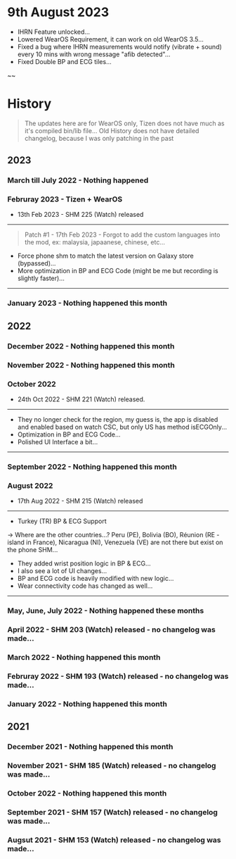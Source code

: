 # 9th August 2023
 * IHRN Feature unlocked...
 * Lowered WearOS Requirement, it can work on old WearOS 3.5...
 * Fixed a bug where IHRN measurements would notify (vibrate + sound) every 10 mins with wrong message "afib detected"...
 * Fixed Double BP and ECG tiles...

~~

# History
> The updates here are for WearOS only, Tizen does not have much as it's compiled bin/lib file...
> Old History does not have detailed changelog, because I was only patching in the past

## 2023
### March till July 2022 - Nothing happened

### Februray 2023 - Tizen + WearOS
 * 13th Feb 2023 - SHM 225 (Watch) released
---
 > Patch #1 - 17th Feb 2023 - Forgot to add the custom languages into the mod, ex: malaysia, japaanese, chinese, etc...
 * Force phone shm to match the latest version on Galaxy store (bypassed)...
 * More optimization in BP and ECG Code (might be me but recording is slightly faster)...
---

### January 2023 - Nothing happened this month

## 2022
### December 2022 - Nothing happened this month

### November 2022 - Nothing happened this month

### October 2022
 * 24th Oct 2022 - SHM 221 (Watch) released.
---
 * They no longer check for the region, my guess is, the app is disabled and enabled based on watch CSC, but only US has method isECGOnly...
 * Optimization in BP and ECG Code...
 * Polished UI Interface a bit...
---

### September 2022 - Nothing happened this month

### August 2022
 * 17th Aug 2022 - SHM 215 (Watch) released
---
 * Turkey (TR) BP & ECG Support

 -> Where are the other countries...?
     Peru (PE), Bolivia (BO), Réunion (RE - island in France), Nicaragua (NI), Venezuela (VE) are not there but exist on the phone SHM...

 * They added wrist position logic in BP & ECG...
 * I also see a lot of UI changes...
 * BP and ECG code is heavily modified with new logic...
 * Wear connectivity code has changed as well...
---

### May, June, July 2022 - Nothing happened these months

### April 2022 - SHM 203 (Watch) released - no changelog was made...

### March 2022 - Nothing happened this month

### Februray 2022 - SHM 193 (Watch) released - no changelog was made...

### January 2022 - Nothing happened this month

## 2021
### December 2021 - Nothing happened this month

### November 2021 - SHM 185 (Watch) released - no changelog was made...

### October 2022 - Nothing happened this month

### September 2021 - SHM 157 (Watch) released - no changelog was made...

### Augsut 2021 - SHM 153 (Watch) released - no changelog was made...
